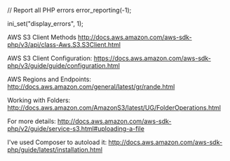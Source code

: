 // Report all PHP errors
error_reporting(-1);

ini_set("display_errors", 1);


AWS S3 Client Methods
http://docs.aws.amazon.com/aws-sdk-php/v3/api/class-Aws.S3.S3Client.html

AWS S3 Client Configuration:
https://docs.aws.amazon.com/aws-sdk-php/v3/guide/guide/configuration.html

AWS Regions and Endpoints: 
http://docs.aws.amazon.com/general/latest/gr/rande.html

Working with Folders:
http://docs.aws.amazon.com/AmazonS3/latest/UG/FolderOperations.html

For more details:
http://docs.aws.amazon.com/aws-sdk-php/v2/guide/service-s3.html#uploading-a-file

I've used Composer to autoload it: http://docs.aws.amazon.com/aws-sdk-php/guide/latest/installation.html